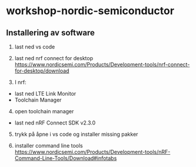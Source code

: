 # workshop-nordic-semiconductor

## Installering av software

1. last ned vs code

2. last ned nrf connect for desktop 
  https://www.nordicsemi.com/Products/Development-tools/nrf-connect-for-desktop/download
  
 3. I nrf:
 - last ned LTE Link Monitor
 - Toolchain Manager 
 
 4. open toolchain manager 
 - last ned nRF Connect SDK v2.3.0
 
 5. trykk på åpne i vs code og installer missing pakker
 
 6. installer command line tools  
 https://www.nordicsemi.com/Products/Development-tools/nRF-Command-Line-Tools/Download#infotabs
 
 
 
 
